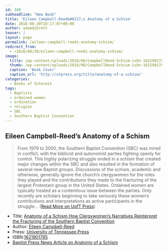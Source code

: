 ```yaml
---
id: 349
subheadline: "New Book"
title: 'Eileen Campbell-Reed&#8217;s Anatomy of a Schism'
date: 2016-08-30T10:17:07+00:00
author: adamdjbrett
teaser: |
layout: page
permalink: /eileen-campbell-reeds-anatomy-schism/
redirect_from:
  - /2016/08/30/eileen-campbell-reeds-anatomy-schism/
image:
  title: /wp-content/uploads/2016/08/CampbellReed-Schism-isbn-1621901785-rev-678x1024.jpg
  thumb: /wp-content/uploads/2016/08/CampbellReed-Schism-isbn-1621901785-rev-678x1024-150x150.jpg
  caption: 'Book Cover'
  caption_url: 'http://utpress.org/title/anatomy-of-a-schism/'
categories:
  - Books of Interest
tags:
  - Baptists
  - ordained women
  - ordination
  - religion
  - SBC
  - Southern Baptist Convention
---
```

## Eileen Campbell-Reed&#8217;s Anatomy of a Schism

<!--more-->


> From 1979 to 2000, the Southern Baptist Convention (SBC) was mired in conflict, with the biblicist and autonomist parties fighting openly for control. This highly polarizing struggle ended in a schism that created major changes within the SBC and also resulted in the formation of several new Baptist groups. Discussions of the schism, academic and otherwise, generally ignore the church’s clergywomen for the roles they played and the contributions they made to the fracturing of the largest Protestant group in the United States. Ordained women are typically treated as a contentious issue between the parties. Only recently are scholars beginning to take seriously these women’s contributions and interpretations as active participants in the struggle&#8230; ([Read More on UofT Press](http://utpress.org/title/anatomy-of-a-schism/))

- Title: [Anatomy of a Schism How Clergywomen’s Narratives Reinterpret the Fracturing of the Southern Baptist Convention](http://utpress.org/title/anatomy-of-a-schism/)  
- Author: [Eileen Campbell-Reed](http://eileencampbellreed.org/blog/anatomy-of-a-schism/)  
- Press: [University of Tennessee Press](http://utpress.org/title/anatomy-of-a-schism/)  
- ISBN:[1621901785  
](https://www.amazon.com/Anatomy-Schism-Clergywomens-Narratives-Reinterpret/dp/1621901785)
- [Baptist Press News Article on Anatomy of a Schism](https://baptistnews.com/article/author-says-womens-narratives-shed-new-light-on-sbc-conflict/)
